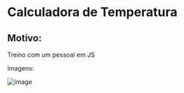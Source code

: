 # Calculadora de Temperatura

## Motivo:

Treino com um pessoal em JS

Imagens:

![image](https://user-images.githubusercontent.com/69097449/123892483-12fb0e00-d931-11eb-9afd-1cfae92d72c2.png)
